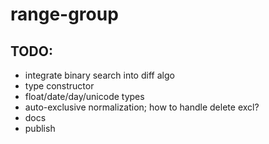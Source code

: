 # range-group

## TODO:
- integrate binary search into diff algo
- type constructor
- float/date/day/unicode types
- auto-exclusive normalization; how to handle delete excl?
- docs
- publish